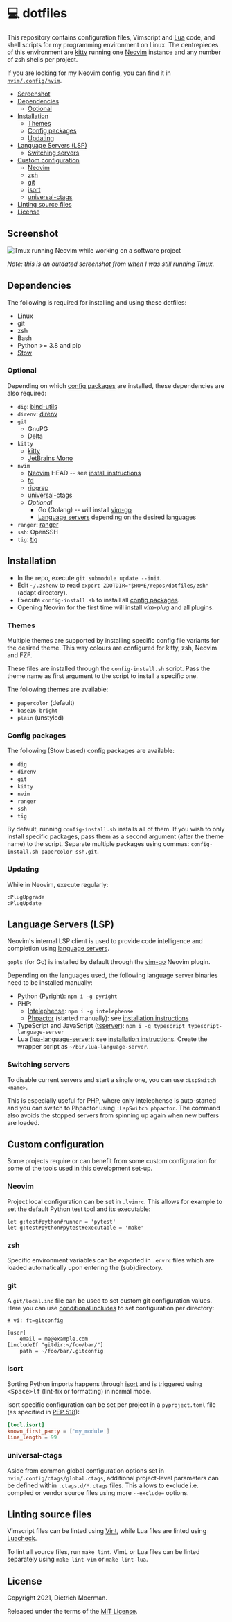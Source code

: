 # 💻 dotfiles

This repository contains configuration files, Vimscript and [Lua](https://neovim.io/doc/user/lua.html) code, and shell scripts for my programming environment on Linux.
The centrepieces of this environment are [kitty](https://sw.kovidgoyal.net/kitty/) running one [Neovim](https://neovim.io/) instance and any number of zsh shells per project.

If you are looking for my Neovim config, you can find it in [`nvim/.config/nvim`](nvim/.config/nvim).

<!-- START doctoc generated TOC please keep comment here to allow auto update -->
<!-- DON'T EDIT THIS SECTION, INSTEAD RE-RUN doctoc TO UPDATE -->

- [Screenshot](#screenshot)
- [Dependencies](#dependencies)
  - [Optional](#optional)
- [Installation](#installation)
  - [Themes](#themes)
  - [Config packages](#config-packages)
  - [Updating](#updating)
- [Language Servers (LSP)](#language-servers-lsp)
  - [Switching servers](#switching-servers)
- [Custom configuration](#custom-configuration)
  - [Neovim](#neovim)
  - [zsh](#zsh)
  - [git](#git)
  - [isort](#isort)
  - [universal-ctags](#universal-ctags)
- [Linting source files](#linting-source-files)
- [License](#license)

<!-- END doctoc generated TOC please keep comment here to allow auto update -->

## Screenshot

![Tmux running Neovim while working on a software project](https://repository-images.githubusercontent.com/222291363/62316e00-9b8e-11eb-85a4-74bf9b11aeda)

_Note: this is an outdated screenshot from when I was still running Tmux._

## Dependencies

The following is required for installing and using these dotfiles:

 * Linux
 * git
 * zsh
 * Bash
 * Python >= 3.8 and pip
 * [Stow](http://www.gnu.org/software/stow/)

### Optional

Depending on which [config packages](#config-packages) are installed, these dependencies are also required:

 * `dig`: [bind-utils](https://github.com/tigeli/bind-utils)
 * `direnv`: [direnv](https://direnv.net/)
 * `git`
     * GnuPG
     * [Delta](https://github.com/dandavison/delta)
 * `kitty`
     * [kitty](https://sw.kovidgoyal.net/kitty/)
     * [JetBrains Mono](https://github.com/JetBrains/JetBrainsMono)
 * `nvim`
     * [Neovim](https://neovim.io/) HEAD -- see [install instructions](https://github.com/neovim/neovim/wiki/Installing-Neovim)
     * [fd](https://github.com/sharkdp/fd)
     * [ripgrep](https://github.com/BurntSushi/ripgrep)
     * [universal-ctags](http://ctags.io/)
     * _Optional_
         * Go (Golang) -- will install [vim-go](https://github.com/fatih/vim-go)
         * [Language servers](#language-servers-lsp) depending on the desired languages
 * `ranger`: [ranger](https://github.com/ranger/ranger)
 * `ssh`: OpenSSH
 * `tig`: [tig](https://jonas.github.io/tig/)

## Installation

 * In the repo, execute `git submodule update --init`.
 * Edit `~/.zshenv` to read `export ZDOTDIR="$HOME/repos/dotfiles/zsh"` (adapt directory).
 * Execute `config-install.sh` to install all [config packages](#config-packages).
 * Opening Neovim for the first time will install _vim-plug_ and all plugins.

### Themes

Multiple themes are supported by installing specific config file variants for the desired theme. This way colours are configured for kitty, zsh, Neovim and FZF.

These files are installed through the `config-install.sh` script. Pass the theme name as first argument to the script to install a specific one.

The following themes are available:

* `papercolor` (default)
* `base16-bright`
* `plain` (unstyled)

### Config packages

The following (Stow based) config packages are available:

* `dig`
* `direnv`
* `git`
* `kitty`
* `nvim`
* `ranger`
* `ssh`
* `tig`

By default, running `config-install.sh` installs all of them.
If you wish to only install specific packages, pass them as a second argument (after the theme name) to the script.
Separate multiple packages using commas: `config-install.sh papercolor ssh,git`.

### Updating

While in Neovim, execute regularly:

```
:PlugUpgrade
:PlugUpdate
```

## Language Servers (LSP)

Neovim's internal LSP client is used to provide code intelligence and completion using [language servers](https://langserver.org/).

`gopls` (for Go) is installed by default through the [vim-go](https://github.com/fatih/vim-go) Neovim plugin.

Depending on the languages used, the following language server binaries need to be installed manually:

* Python ([Pyright](https://github.com/Microsoft/pyright)): `npm i -g pyright`
* PHP:
  * [Intelephense](https://intelephense.com/): `npm i -g intelephense`
  * [Phpactor](https://github.com/phpactor/phpactor) (started manually): see [installation instructions](https://phpactor.readthedocs.io/en/master/usage/standalone.html#global-installation)
* TypeScript and JavaScript ([tsserver](https://github.com/theia-ide/typescript-language-server)): `npm i -g typescript typescript-language-server`
* Lua ([lua-language-server](https://github.com/luals/lua-language-server)): see [installation instructions](https://github.com/luals/lua-language-server/wiki/Getting-Started#command-line). Create the wrapper script as `~/bin/lua-language-server`.

### Switching servers

To disable current servers and start a single one, you can use `:LspSwitch <name>`.

This is especially useful for PHP, where only Intelephense is auto-started and you can switch to Phpactor using `:LspSwitch phpactor`.
The command also avoids the stopped servers from spinning up again when new buffers are loaded.

## Custom configuration

Some projects require or can benefit from some custom configuration for some of the tools used in this development set-up.

### Neovim

Project local configuration can be set in `.lvimrc`.
This allows for example to set the default Python test tool and its executable:

```viml
let g:test#python#runner = 'pytest'
let g:test#python#pytest#executable = 'make'
```

### zsh

Specific environment variables can be exported in `.envrc` files which are loaded automatically upon entering the (sub)directory.

### git

A `git/local.inc` file can be used to set custom git configuration values.
Here you can use [conditional includes](https://git-scm.com/docs/git-config#_conditional_includes) to set configuration per directory:

```gitconfig
# vi: ft=gitconfig

[user]
	email = me@example.com
[includeIf "gitdir:~/foo/bar/"]
	path = ~/foo/bar/.gitconfig
```

### isort

Sorting Python imports happens through [isort](https://pycqa.github.io/isort/) and is triggered using <kbd>&lt;Space&gt;lf</kbd> (lint-fix or formatting) in normal mode.

isort specific configuration can be set per project in a `pyproject.toml` file (as specified in [PEP 518](https://www.python.org/dev/peps/pep-0518/)):

```toml
[tool.isort]
known_first_party = ['my_module']
line_length = 99
```

### universal-ctags

Aside from common global configuration options set in `nvim/.config/ctags/global.ctags`, additional project-level parameters can be defined within `.ctags.d/*.ctags` files. This allows to exclude i.e. compiled or vendor source files using more `--exclude=` options.

## Linting source files

Vimscript files can be linted using [Vint](https://github.com/Vimjas/vint), while Lua files are linted using [Luacheck](https://github.com/luarocks/luacheck).

To lint all source files, run `make lint`. VimL or Lua files can be linted separately using `make lint-vim` or `make lint-lua`.

## License

Copyright 2021, Dietrich Moerman.

Released under the terms of the [MIT License](LICENSE).
